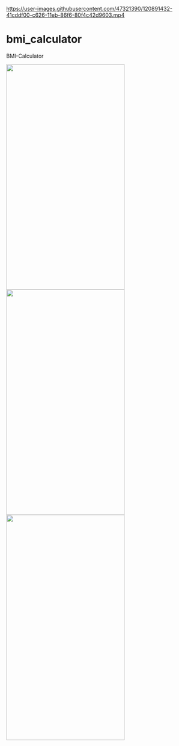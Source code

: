 
https://user-images.githubusercontent.com/47321390/120891432-41cddf00-c626-11eb-86f6-80f4c42d9603.mp4

# bmi_calculator
BMI-Calculator


<img src="https://user-images.githubusercontent.com/47321390/120863856-f1646c00-c5a8-11eb-9679-9f0e5b52852f.png" width="315" height="600"><img src="https://user-images.githubusercontent.com/47321390/120863857-f32e2f80-c5a8-11eb-9e49-2d9d4bab9af7.png" width="315" height="600"><img src="https://user-images.githubusercontent.com/47321390/120863871-f75a4d00-c5a8-11eb-82f4-e8e29f089167.png" width="315" height="600">

